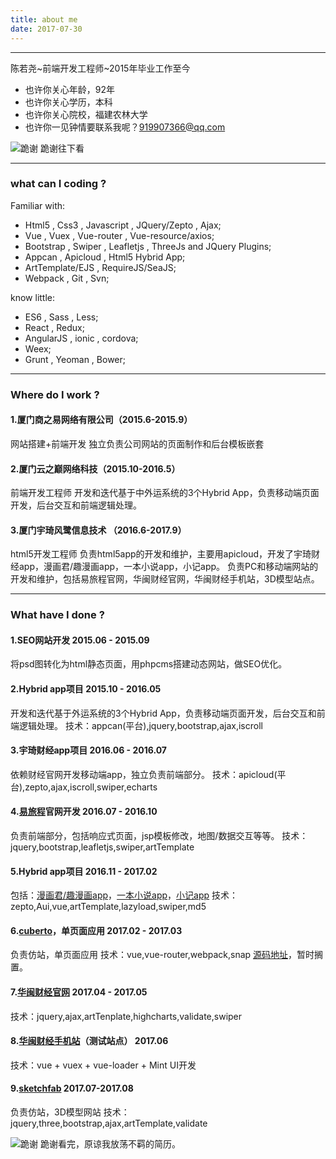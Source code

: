 ```yaml
---
title: about me
date: 2017-07-30
---
```


------

陈若尧~前端开发工程师~2015年毕业工作至今

* 也许你关心年龄，92年
* 也许你关心学历，本科
* 也许你关心院校，福建农林大学
* 也许你一见钟情要联系我呢？919907366@qq.com


![跪谢](https://raw.githubusercontent.com/cry101/Some-little-projects/master/image/1.jpg)
跪谢往下看

------
### what can I coding ?
Familiar with:
* Html5 , Css3 , Javascript , JQuery/Zepto , Ajax;
* Vue , Vuex , Vue-router , Vue-resource/axios;
* Bootstrap , Swiper , Leafletjs , ThreeJs and JQuery Plugins;
* Appcan , Apicloud , Html5 Hybrid App;
* ArtTemplate/EJS , RequireJS/SeaJS;
*  Webpack , Git , Svn;

know little:
* ES6 , Sass , Less;
* React , Redux;
* AngularJS , ionic , cordova;
* Weex;
* Grunt , Yeoman , Bower;

------
### Where do I work ?
#### 1.厦门商之易网络有限公司（2015.6-2015.9）
网站搭建+前端开发
独立负责公司网站的页面制作和后台模板嵌套

#### 2.厦门云之巅网络科技（2015.10-2016.5）
前端开发工程师
开发和迭代基于中外运系统的3个Hybrid App，负责移动端页面开发，后台交互和前端逻辑处理。

#### 3.厦门宇琦风鹭信息技术 （2016.6-2017.9） 
html5开发工程师
负责html5app的开发和维护，主要用apicloud，开发了宇琦财经app，漫画君/趣漫画app，一本小说app，小记app。
负责PC和移动端网站的开发和维护，包括易旅程官网，华闽财经官网，华闽财经手机站，3D模型站点。

------
### What have I done ?
#### 1.SEO网站开发 2015.06 - 2015.09
将psd图转化为html静态页面，用phpcms搭建动态网站，做SEO优化。

#### 2.Hybrid app项目  2015.10 - 2016.05
开发和迭代基于外运系统的3个Hybrid App，负责移动端页面开发，后台交互和前端逻辑处理。
技术：appcan(平台),jquery,bootstrap,ajax,iscroll

#### 3.宇琦财经app项目  2016.06 - 2016.07
依赖财经官网开发移动端app，独立负责前端部分。
技术：apicloud(平台),zepto,ajax,iscroll,swiper,echarts

#### 4.[易旅程](http://www.91elc.com/)官网开发  2016.07 - 2016.10
负责前端部分，包括响应式页面，jsp模板修改，地图/数据交互等等。
技术：jquery,bootstrap,leafletjs,swiper,artTemplate

#### 5.Hybrid app项目  2016.11 - 2017.02
包括：[漫画君/趣漫画app](https://cry101.github.io/2017/02/14/pro-comic/)，[一本小说app](https://cry101.github.io/2017/02/11/pro-novel/)，[小记app](https://cry101.github.io/2017/03/15/pro-note/)
技术：zepto,Aui,vue,artTemplate,lazyload,swiper,md5

#### 6.[cuberto](http://cuberto.91elc.com)，单页面应用  2017.02 - 2017.03
负责仿站，单页面应用
技术：vue,vue-router,webpack,snap
[源码地址](https://github.com/cry101/vue-cuberto)，暂时搁置。

#### 7.[华闽财经官网](http://www.hmcjzx.com) 2017.04 - 2017.05
技术：jquery,ajax,artTenplate,highcharts,validate,swiper

#### 8.[华闽财经手机站](http://test.m.hmcjzx.com/)（测试站点） 2017.06
技术：vue + vuex + vue-loader + Mint UI开发

#### 9.[sketchfab](http://3d.91elc.com/) 2017.07-2017.08
负责仿站，3D模型网站
技术：jquery,three,bootstrap,ajax,artTemplate,validate

![跪谢](https://raw.githubusercontent.com/cry101/Some-little-projects/master/image/1.jpg)
跪谢看完，原谅我放荡不羁的简历。
